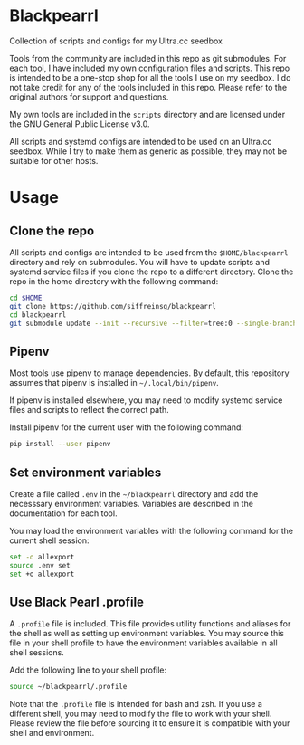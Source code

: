 # Blackpearrl
Collection of scripts and configs for my Ultra.cc seedbox

Tools from the community are included in this repo as git submodules. For each tool, I have included my own configuration files and scripts. This repo is intended to be a one-stop shop for all the tools I use on my seedbox.
I do not take credit for any of the tools included in this repo. Please refer to the original authors for support and questions.

My own tools are included in the `scripts` directory and are licensed under the GNU General Public License v3.0.

All scripts and systemd configs are intended to be used on an Ultra.cc seedbox. While I try to make them as generic as possible, they may not be suitable for other hosts.

# Usage

## Clone the repo

All scripts and configs are intended to be used from the `$HOME/blackpearrl` directory and rely on submodules. You will have to update scripts and systemd service files if you clone the repo to a different directory.
Clone the repo in the home directory with the following command:

```bash
cd $HOME
git clone https://github.com/siffreinsg/blackpearrl
cd blackpearrl
git submodule update --init --recursive --filter=tree:0 --single-branch
```

## Pipenv

Most tools use pipenv to manage dependencies. By default, this repository assumes that pipenv is installed in `~/.local/bin/pipenv`.

If pipenv is installed elsewhere, you may need to modify systemd service files and scripts to reflect the correct path.

Install pipenv for the current user with the following command:

```bash
pip install --user pipenv
```

## Set environment variables

Create a file called `.env` in the `~/blackpearrl` directory and add the necesssary environment variables.
Variables are described in the documentation for each tool.

You may load the environment variables with the following command for the current shell session:

```bash
set -o allexport
source .env set
set +o allexport
```

## Use Black Pearl .profile
A `.profile` file is included. This file provides utility functions and aliases for the shell as well as setting up environment variables. You may source this file in your shell profile to have the environment variables available in all shell sessions.

Add the following line to your shell profile:

```bash
source ~/blackpearrl/.profile
```

Note that the `.profile` file is intended for bash and zsh. If you use a different shell, you may need to modify the file to work with your shell.
Please review the file before sourcing it to ensure it is compatible with your shell and environment.
